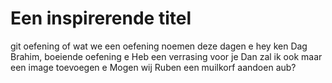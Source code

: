 # Een inspirerende titel

git oefening of wat we een oefening noemen deze dagen e
hey ken
Dag Brahim, boeiende oefening e
Heb een verrasing voor je
Dan zal ik ook maar een image toevoegen e
Mogen wij Ruben een muilkorf aandoen aub?
